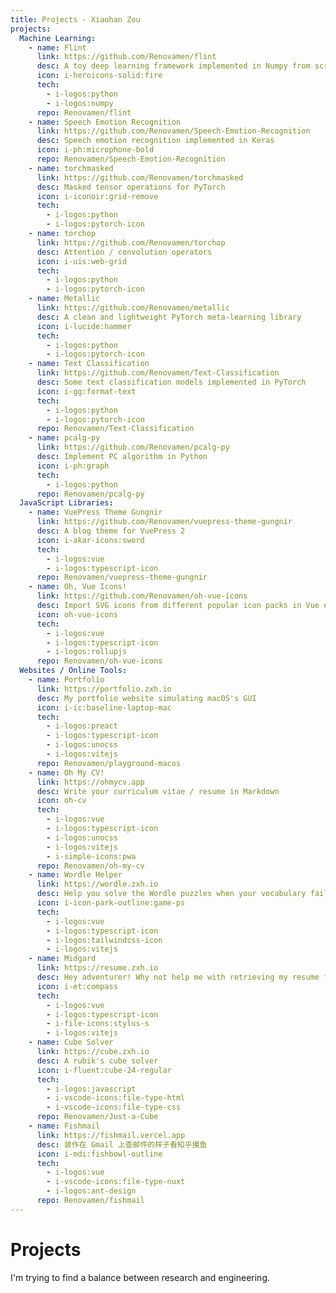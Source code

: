 ```yaml
---
title: Projects - Xiaohan Zou
projects:
  Machine Learning:
    - name: Flint
      link: https://github.com/Renovamen/flint
      desc: A toy deep learning framework implemented in Numpy from scratch
      icon: i-heroicons-solid:fire
      tech: 
        - i-logos:python
        - i-logos:numpy
      repo: Renovamen/flint
    - name: Speech Emotion Recognition
      link: https://github.com/Renovamen/Speech-Emotion-Recognition
      desc: Speech emotion recognition implemented in Keras
      icon: i-ph:microphone-bold
      repo: Renovamen/Speech-Emotion-Recognition
    - name: torchmasked
      link: https://github.com/Renovamen/torchmasked
      desc: Masked tensor operations for PyTorch
      icon: i-iconoir:grid-remove
      tech:
        - i-logos:python
        - i-logos:pytorch-icon
    - name: torchop
      link: https://github.com/Renovamen/torchop
      desc: Attention / convolution operators
      icon: i-uis:web-grid
      tech:
        - i-logos:python
        - i-logos:pytorch-icon
    - name: Metallic
      link: https://github.com/Renovamen/metallic
      desc: A clean and lightweight PyTorch meta-learning library
      icon: i-lucide:hammer
      tech:
        - i-logos:python
        - i-logos:pytorch-icon
    - name: Text Classification
      link: https://github.com/Renovamen/Text-Classification
      desc: Some text classification models implemented in PyTorch
      icon: i-gg:format-text
      tech:
        - i-logos:python
        - i-logos:pytorch-icon
      repo: Renovamen/Text-Classification
    - name: pcalg-py
      link: https://github.com/Renovamen/pcalg-py
      desc: Implement PC algorithm in Python
      icon: i-ph:graph
      tech: 
        - i-logos:python
      repo: Renovamen/pcalg-py
  JavaScript Libraries:
    - name: VuePress Theme Gungnir
      link: https://github.com/Renovamen/vuepress-theme-gungnir
      desc: A blog theme for VuePress 2
      icon: i-akar-icons:sword
      tech:
        - i-logos:vue
        - i-logos:typescript-icon
      repo: Renovamen/vuepress-theme-gungnir
    - name: Oh, Vue Icons!
      link: https://github.com/Renovamen/oh-vue-icons
      desc: Import SVG icons from different popular icon packs in Vue easily
      icon: oh-vue-icons
      tech:
        - i-logos:vue
        - i-logos:typescript-icon
        - i-logos:rollupjs
      repo: Renovamen/oh-vue-icons
  Websites / Online Tools:
    - name: Portfolio
      link: https://portfolio.zxh.io
      desc: My portfolio website simulating macOS's GUI
      icon: i-ic:baseline-laptop-mac
      tech:
        - i-logos:preact
        - i-logos:typescript-icon
        - i-logos:unocss
        - i-logos:vitejs
      repo: Renovamen/playground-macos
    - name: Oh My CV!
      link: https://ohmycv.app
      desc: Write your curriculum vitae / resume in Markdown
      icon: oh-cv
      tech:
        - i-logos:vue
        - i-logos:typescript-icon
        - i-logos:unocss
        - i-logos:vitejs
        - i-simple-icons:pwa
      repo: Renovamen/oh-my-cv
    - name: Wordle Helper
      link: https://wordle.zxh.io
      desc: Help you solve the Wordle puzzles when your vocabulary fails you
      icon: i-icon-park-outline:game-ps
      tech:
        - i-logos:vue
        - i-logos:typescript-icon
        - i-logos:tailwindcss-icon
        - i-logos:vitejs
    - name: Midgard
      link: https://resume.zxh.io
      desc: Hey adventurer! Why not help me with retrieving my resume fragments back!
      icon: i-et:compass
      tech:
        - i-logos:vue
        - i-logos:typescript-icon
        - i-file-icons:stylus-s
        - i-logos:vitejs
    - name: Cube Solver
      link: https://cube.zxh.io
      desc: A rubik's cube solver
      icon: i-fluent:cube-24-regular
      tech:
        - i-logos:javascript
        - i-vscode-icons:file-type-html
        - i-vscode-icons:file-type-css
      repo: Renovamen/Just-a-Cube
    - name: Fishmail
      link: https://fishmail.vercel.app
      desc: 装作在 Gmail 上查邮件的样子看知乎摸鱼
      icon: i-mdi:fishbowl-outline
      tech:
        - i-logos:vue
        - i-vscode-icons:file-type-nuxt
        - i-logos:ant-design
      repo: Renovamen/fishmail
---
```


# Projects

I'm trying to find a balance between research and engineering.

<ProjectList :projects="frontmatter.projects"/>
